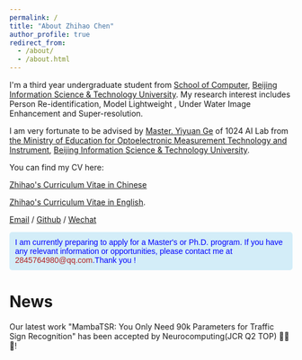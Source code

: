 ```yaml
---
permalink: /
title: "About Zhihao Chen"
author_profile: true
redirect_from: 
  - /about/
  - /about.html
---
```


I'm a third year undergraduate student from [School of Computer](https://jsjxy.bistu.edu.cn/), [Beijing Information Science & Technology University](https://www.bistu.edu.cn/). My research interest includes Person Re-identification, Model Lightweight , Under Water Image Enhancement and Super-resolution.


I am very fortunate to be advised by [Master. Yiyuan Ge](https://scholar.google.com/citations?user=qKxpHGcAAAAJ&hl=zh-CN) of 1024 AI Lab from [the Ministry of Education for Optoelectronic Measurement Technology and Instrument](https://gd.bistu.edu.cn/), [Beijing Information Science & Technology University](https://www.bistu.edu.cn/).

You can find my CV here: 

[Zhihao's Curriculum Vitae in Chinese](../assets/ch1.pdf)   

[Zhihao's Curriculum Vitae in English](../assets/en1.pdf).


[Email](mailto:2845764980@qq.com) / [Github](https://github.com/1024AILab) / [Wechat](../images/wechat.jpg)

<div style="background-color: #d3edf8; padding: 10px; border-radius: 5px; color: #0000FF; font-family: Arial, sans-serif;">   I am currently preparing to apply for a Master's or Ph.D. program. If you have any relevant information or opportunities, please contact me at <span style="color: #B22222;">2845764980@qq.com</span>.Thank you ! </div>

News
======
Our latest work "MambaTSR: You Only Need 90k Parameters for Traffic Sign Recognition" has been accepted by Neurocomputing(JCR Q2 TOP) 🎉🎉🎉!
